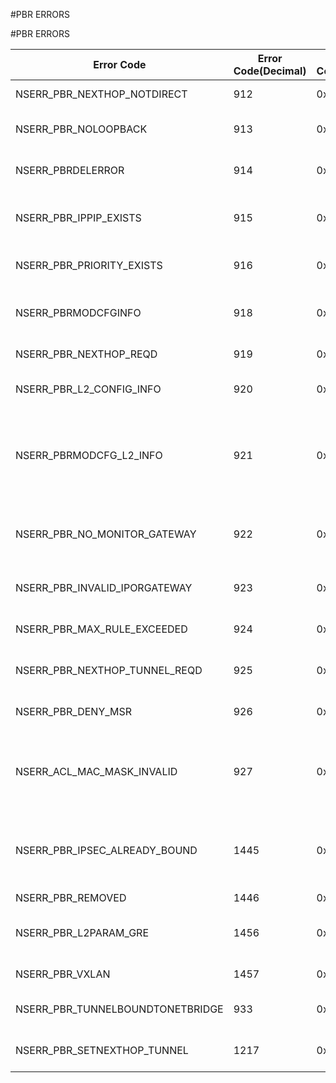 #PBR ERRORS

#PBR ERRORS



<table><thead><tr><th>Error Code</th><th>Error Code(Decimal)</th><th>Error Code(Hex)</th><th>Error Message</th></tr></thead><tbody><tr><td>NSERR_PBR_NEXTHOP_NOTDIRECT</td><td>912</td><td>0x390</td><td>PBR Nexthop should be direct</td></tr><tr><td>NSERR_PBR_NOLOOPBACK</td><td>913</td><td>0x391</td><td>PBR cannot be configured on the loopback interface</td></tr><tr><td>NSERR_PBRDELERROR</td><td>914</td><td>0x392</td><td>This PBR has already been removed</td></tr><tr><td>NSERR_PBR_IPPIP_EXISTS</td><td>915</td><td>0x393</td><td>PBR with identical parameter specification already exists</td></tr><tr><td>NSERR_PBR_PRIORITY_EXISTS</td><td>916</td><td>0x394</td><td>PBR with this priority already exists</td></tr><tr><td>NSERR_PBRMODCFGINFO</td><td>918</td><td>0x396</td><td>PBR modified, use apply pbrsto commit this operation</td></tr><tr><td>NSERR_PBR_NEXTHOP_REQD</td><td>919</td><td>0x397</td><td>PBR Nexthop is required</td></tr><tr><td>NSERR_PBR_L2_CONFIG_INFO</td><td>920</td><td>0x398</td><td>L2 based PBRs work only for routed traffic</td></tr><tr><td>NSERR_PBRMODCFG_L2_INFO</td><td>921</td><td>0x399</td><td>L2 based PBRs work only for routed traffic: PBR modified, use apply pbrsto commit this operation</td></tr><tr><td>NSERR_PBR_NO_MONITOR_GATEWAY</td><td>922</td><td>0x39a</td><td>Monitor cant be configured when nexthop is configured as gateway name</td></tr><tr><td>NSERR_PBR_INVALID_IPORGATEWAY</td><td>923</td><td>0x39b</td><td>Invalid Nexthop IPaddress/Gateway name</td></tr><tr><td>NSERR_PBR_MAX_RULE_EXCEEDED</td><td>924</td><td>0x39c</td><td>Number of PBRs on the system exceeds Maximum</td></tr><tr><td>NSERR_PBR_NEXTHOP_TUNNEL_REQD</td><td>925</td><td>0x39d</td><td>PBR Nexthop or IpTunnel is required</td></tr><tr><td>NSERR_PBR_DENY_MSR</td><td>926</td><td>0x39e</td><td>MSR cannot be enabled on PBR with DENY config</td></tr><tr><td>NSERR_ACL_MAC_MASK_INVALID</td><td>927</td><td>0x39f</td><td>SrcMacMask should contain only 1/0s, use 0s for matching and 1s for not matching</td></tr><tr><td>NSERR_PBR_IPSEC_ALREADY_BOUND</td><td>1445</td><td>0x5a5</td><td>Use IKEv1 in IPSec profile. For IPSEC tunnels with IKEv2, Only one PBR is allowed to be bound to a tunnel</td></tr><tr><td>NSERR_PBR_REMOVED</td><td>1446</td><td>0x5a6</td><td>PBR is removed</td></tr><tr><td>NSERR_PBR_L2PARAM_GRE</td><td>1456</td><td>0x5b0</td><td>PBR is having L2PARAM. Cannot have GRE as nexthop.</td></tr><tr><td>NSERR_PBR_VXLAN</td><td>1457</td><td>0x5b1</td><td>VXLAN cannot be a nexthop.</td></tr><tr><td>NSERR_PBR_TUNNELBOUNDTONETBRIDGE</td><td>933</td><td>0x3a5</td><td>Tunnel is already bound to Netbridge</td></tr><tr><td>NSERR_PBR_SETNEXTHOP_TUNNEL</td><td>1217</td><td>0x4c1</td><td>Tunnel is bound to PBR. Cannot set NextHop</td></tr></tbody></table>

